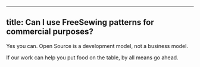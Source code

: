 ***

## title: Can I use FreeSewing patterns for commercial purposes?

Yes you can. Open Source is a development model, not a business model.

If our work can help you put food on the table, by all means go ahead.

